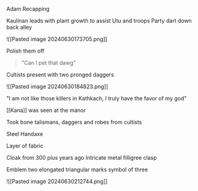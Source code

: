 
Adam Recapping

Kaulinan leads with plant growth to assist Utu and troops
Party dart down back alley

![[Pasted image 20240630173705.png]]

Polish them off

> "Can I  pet that dawg"

Cultists present with two pronged daggers

![[Pasted image 20240630184823.png]]

"I am not like those killers in Kathkach, I truly have the favor of my god"

[[Kana]] was seen at the manor

Took bone talismans, daggers and robes from cultists

Steel Handaxe

Layer of fabric

Cloak from 300 plus years ago
Intricate metal filligree clasp

Emblem two elongated triangular marks
symbol of three

![[Pasted image 20240630212744.png]]

